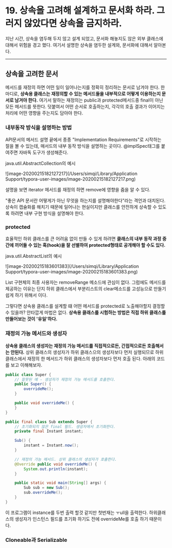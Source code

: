 # 19. 상속을 고려해 설계하고 문서화 하라. 그러지 않았다면 상속을 금지하라.



 지난 시간, 상속을 염두해 두지 않고 설계 되었고, 문서화 해놓지도 않은 외부 클래스에 대해서 위험을 경고 했다. 여기서 설명한 상속을 염두한 설계와, 문서화에 대해서 알아본다.



---

## 상속을 고려한 문서



 메서드를 재정의 하면 어떤 일이 일어나는지를 정확히 정리하는 문서로 남겨야 한다. 한마디로, **상속용 클래스는 재정의할 수 있는 메서드들을 내부적으로 어떻게 이용하는지 문서로 남겨야 한다.** 여기서 말하는 재정의는 public과 protected메서드중 final이 아닌 모든 메서드를 뜻한다. 덧붙여서 어떤 순서로 호출하는지, 각각의 호출 결과가 이어지는 처리에 어떤 영향을 주는지도 담아야 한다.



### 내부동작 방식을 설명하는 방법

 API문서의 메서드 설명 끝에서 종종 "Implementation Requirements"로 시작하는 절을 볼 수 있는데, 매서드의 내부 동작 방식을 설명하는 곳이다. @implSpec태그를 붙여주면 자바독 도구가 생성해준다.

java.util.AbstractCollection의 예시

![image-20200215182127217](/Users/simqi/Library/Application Support/typora-user-images/image-20200215182127217.png)

설명을 보면 iterator 메서드를 재정의 하면 remove에 영향을 줌을 알 수 있다.

 "좋은 API 문서란 어떻게가 아닌 무엇을 하는지를 설명해야한다"라는 격언과 대치된다. 상속이 캡슐화를 해치기 때문에 일어나는 현실이지만 클래스를 안전하게 상속할 수 있도록 하려면 내부 구현 방식을 설명해야 한다.



### protected

 효율적인 하위 클래스를 큰 어려움 없이 만들 수 있게 하려면 **클래스의 내부 동작 과정 중간에 끼어들 수 있는 훅(hook)을 잘 선별하여 protected형태로 공개해야 할 수도 있다.** 



java.util.AbstractList의 예시

![image-20200215183601383](/Users/simqi/Library/Application Support/typora-user-images/image-20200215183601383.png)

 List 구현체의 최종 사용자는 removeRange 메소드에 관심이 없다. 그럼에도 메서드를 제공하는 이유는 단지 하위 클래스에서 부분리스트의 clear메소드를 고성능으로 만들기 쉽게 하기 위해서 이다.

 그렇다면 상속용 클래스를 설계할 떄 어떤 메서드를 protected로 노출해야할지 결정할 수 있을까? 안타깝게 마법은 없다. **상속용 클래스를 시험하는 방법은 직접 하위 클래스를 만들어보는 것이 '유일'하다.**



### 재정의 가능 메서드와 생성자

 **상속용 클래스의 생성자는 재정의 가능 메서드를 직접적으로든, 간접적으로든 호출해서는 안된다.** 상위 클래스의 생성자가 하위 클래스으의 생성자보다 먼저 실행되므로 하위 클래스에서 재정의 한 메서드가 하위 클래스의 생성자보다 먼저 호출 된다. 아래의 코드를 보고 이해해보자.


~~~java
public class Super {
    // 잘못된 예 - 생성자가 재정의 가능 메서드를 호출한다.
    public Super() {
        overrideMe();
    }

    public void overrideMe() {
    }
}

public final class Sub extends Super {
    // 초기화되지 않은 final 필드. 생성자에서 초기화한다.
    private final Instant instant;

    Sub() {
        instant = Instant.now();
    }

    // 재정의 가능 메서드. 상위 클래스의 생성자가 호출한다.
    @Override public void overrideMe() {
        System.out.println(instant);
    }

    public static void main(String[] args) {
        Sub sub = new Sub();
        sub.overrideMe();
    }
}
~~~



이 프로그램이 instance를 두번 출력 할것 같지만 첫번재는 ㅜull을 출력한다. 하위클래스의 생성자가 인스턴스 필드를 초기화 하기도 전에 overrideMe를 호출 하기 때문이다.



### Cloneable과 Serializable

